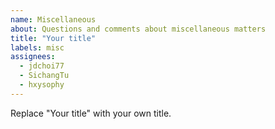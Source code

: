 ```yaml
---
name: Miscellaneous
about: Questions and comments about miscellaneous matters
title: "Your title"
labels: misc
assignees:
  - jdchoi77
  - SichangTu
  - hxysophy
---
```


Replace "Your title" with your own title.
